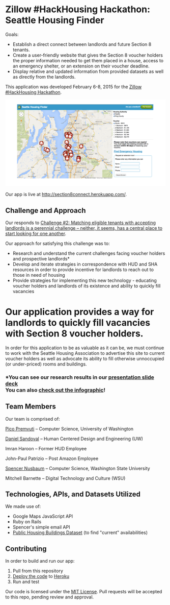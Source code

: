 # Zillow #HackHousing Hackathon: Seattle Housing Finder

Goals:
- Establish a direct connect between landlords and future Section 8 tenants.
- Create a user-friendly website that gives the Section 8 voucher holders the proper information needed to get them placed in a house, access to an emergency shelter, or an extension on their voucher deadline.
- Display relative and updated information from provided datasets as well as directly from the landlords.

This application was developed February 6-8, 2015 for the [Zillow #HackHousing Hackathon](http://www.eventbrite.com/e/hack-housing-empowering-smarter-decisions-a-weekend-hackathon-registration-15310832111).

![Isn't our app beautiful?!](Picture1.png)

Our app is live at http://section8connect.herokuapp.com/.

## Challenge and Approach

Our responds to [Challenge #2: Matching eligible tenants with accepting landlords is a perennial challenge – neither, it seems, has a central place to start looking for one another](http://zillow.mediaroom.com/download/Housing+Hackathon+-+Background.pdf%20).

Our approach for satisfying this challenge was to:

- Research and understand the current challenges facing voucher holders and prospective landlords*
- Develop and iterate strategies in correspondence with HUD and SHA resources in order to provide incentive for landlords to reach out to those in need of housing
- Provide strategies for implementing this new technology - educating voucher holders and landlords of its existence and ability to quickly fill vacancies

# Our application provides a way for landlords to quickly fill vacancies with Section 8 voucher holders.
In order for this application to be as valuable as it can be, we must continue to work with the Seattle Housing Association to advertise this site to current voucher holders as well as advocate its ability to fill otherwise unnoccupied (or under-priced) rooms and buildings.

### *You can see our research results in our [presentation slide deck](slide-deck.pptx)<br />You can also [check out the infographic](research-results.jpg)!


## Team Members

Our team is comprised of:

[Pico Premvuti](http://students.washington.edu/natatp) – Computer Science, University of Washington 

[Daniel Sandoval](http://www.desandoval.net) – Human Centered Design and Engineering (UW) 

Imran Haroon – Former HUD Employee 

John-Paul Patrizio – Post Amazon Employee 

[Spencer Nusbaum](http://www.spencernusbaum.me) – Computer Science, Washington State University

Mitchell Barnette – Digital Technology and Culture (WSU)


## Technologies, APIs, and Datasets Utilized

We made use of:
- Google Maps JavaScript API
- Ruby on Rails
- Spencer's simple email API
- [Public Housing Buildings Dataset](http://zillowhack.hud.opendata.arcgis.com/datasets/2a462f6b548e4ab8bfd9b2523a3db4e2_0?geometry=-123.419%2C47.467%2C-121.245%2C47.745&filterByExtent=true&uiTab=table) (to find "current" availabilities)

## Contributing

In order to build and run our app:

1. Pull from this repository
2. [Deploy the code](https://github.com/d3sandoval/hack-housing-section8connect) to [Heroku](http://heroku.com)
3. Run and test

Our code is licensed under the [MIT License](LICENSE.md). Pull requests will be accepted to this repo, pending review and approval.

